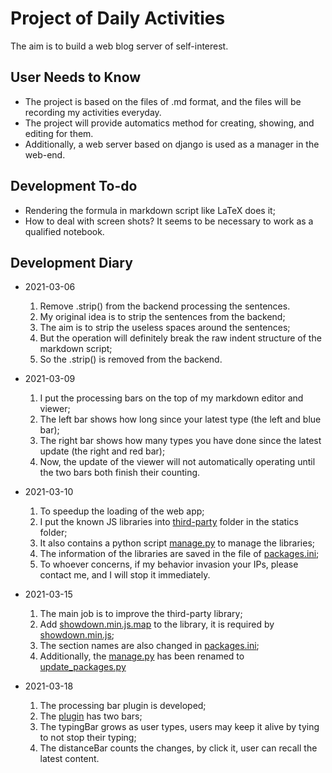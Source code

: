 # Project of Daily Activities

The aim is to build a web blog server of self-interest.

## User Needs to Know

-   The project is based on the files of .md format,
    and the files will be recording my activities everyday.
-   The project will provide automatics method for creating, showing, and editing for them.
-   Additionally, a web server based on django is used as a manager in the web-end.

## Development To-do

-   Rendering the formula in markdown script like LaTeX does it;
-   How to deal with screen shots?
    It seems to be necessary to work as a qualified notebook.

## Development Diary

-   2021-03-06

    1. Remove .strip() from the backend processing the sentences.
    2. My original idea is to strip the sentences from the backend;
    3. The aim is to strip the useless spaces around the sentences;
    4. But the operation will definitely break the raw indent structure of the markdown script;
    5. So the .strip() is removed from the backend.

-   2021-03-09

    1. I put the processing bars on the top of my markdown editor and viewer;
    2. The left bar shows how long since your latest type (the left and blue bar);
    3. The right bar shows how many types you have done since the latest update (the right and red bar);
    4. Now, the update of the viewer will not automatically operating until the two bars both finish their counting.

-   2021-03-10

    1. To speedup the loading of the web app;
    2. I put the known JS libraries into [third-party](blogServer/statics/third-party/) folder in the statics folder;
    3. It also contains a python script [manage.py](blogServer/statics/manage.py) to manage the libraries;
    4. The information of the libraries are saved in the file of [packages.ini](blogServer/statics/third-party/packages.ini);
    5. To whoever concerns, if my behavior invasion your IPs, please contact me, and I will stop it immediately.

-   2021-03-15

    1. The main job is to improve the third-party library;
    2. Add [showdown.min.js.map](blogServer/statics/third-party/showdown.min.js.map) to the library, it is required by [showdown.min.js](blogServer/statics/third-party/showdown.min.js);
    3. The section names are also changed in [packages.ini](blogServer/statics/third-party/packages.ini);
    4. Additionally, the [manage.py](blogServer/statics/third-party) has been renamed to [update_packages.py](blogServer/statics/third-party/update_packages.py)

-   2021-03-18

    1. The processing bar plugin is developed;
    2. The [plugin](blogServer/statics/plugins) has two bars;
    3. The typingBar grows as user types, users may keep it alive by tying to not stop their typing;
    4. The distanceBar counts the changes, by click it, user can recall the latest content.
